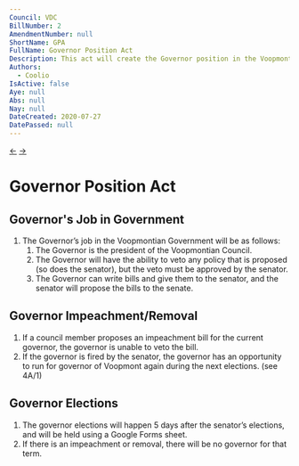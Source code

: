 ```yaml
--- 
Council: VDC
BillNumber: 2
AmendmentNumber: null
ShortName: GPA
FullName: Governor Position Act
Description: This act will create the Governor position in the Voopmontian Government.
Authors:
  - Coolio
IsActive: false
Aye: null
Abs: null
Nay: null
DateCreated: 2020-07-27
DatePassed: null
---
```


[←](001) [→](002)

# Governor Position Act

## Governor's Job in Government

1. The Governor’s job in the Voopmontian Government will be as follows:
   1. The Governor is the president of the Voopmontian Council.
   2. The Governor will have the ability to veto any policy that is proposed (so does the senator), but the veto must be approved by the senator.
   3. The Governor can write bills and give them to the senator, and the senator will propose the bills to the senate.

## Governor Impeachment/Removal

1. If a council member proposes an impeachment bill for the current governor, the governor is unable to veto the bill.
2. If the governor is fired by the senator, the governor has an opportunity to run for governor of Voopmont again during the next elections. (see 4A/1)

## Governor Elections

1. The governor elections will happen 5 days after the senator’s elections, and will be held using a Google Forms sheet.
2. If there is an impeachment or removal, there will be no governor for that term.
